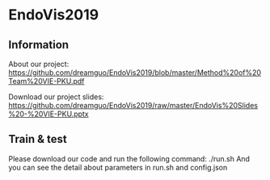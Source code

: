 # EndoVis2019

## Information
About our project:
https://github.com/dreamguo/EndoVis2019/blob/master/Method%20of%20Team%20VIE-PKU.pdf

Download our project slides:
https://github.com/dreamguo/EndoVis2019/raw/master/EndoVis%20Slides%20-%20VIE-PKU.pptx

## Train & test
Please download our code and run the following command:
./run.sh
And you can see the detail about parameters in run.sh and config.json
